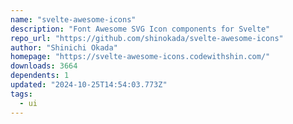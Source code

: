 ```yaml
---
name: "svelte-awesome-icons"
description: "Font Awesome SVG Icon components for Svelte"
repo_url: "https://github.com/shinokada/svelte-awesome-icons"
author: "Shinichi Okada"
homepage: "https://svelte-awesome-icons.codewithshin.com/"
downloads: 3664
dependents: 1
updated: "2024-10-25T14:54:03.773Z"
tags: 
  - ui
---
```

